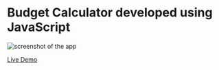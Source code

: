 # Budget Calculator developed using JavaScript
 
![screenshot of the app](https://raw.githubusercontent.com/praveenorugantitech/praveenorugantitech-javascript-projects/master/praveenorugantitech-budget-calculator/screenshot.PNG "Budget Calculator")


[Live Demo](https://praveenorugantitech.github.io/praveenorugantitech-budget-calculator-js/Demo)


